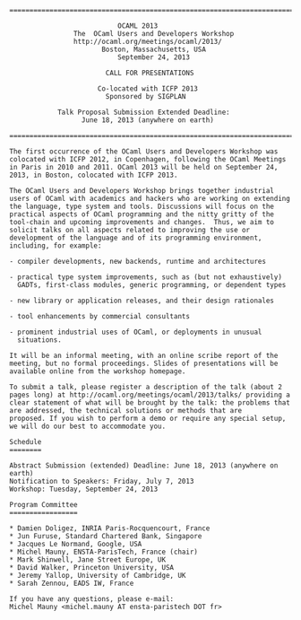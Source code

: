     ==============================================================================

                               OCAML 2013
                    The  OCaml Users and Developers Workshop
                    http://ocaml.org/meetings/ocaml/2013/
                           Boston, Massachusetts, USA
                               September 24, 2013

                            CALL FOR PRESENTATIONS

                          Co-located with ICFP 2013
                            Sponsored by SIGPLAN

                Talk Proposal Submission Extended Deadline:
                      June 18, 2013 (anywhere on earth)
                                       
    ==============================================================================

    The first occurrence of the OCaml Users and Developers Workshop was
    colocated with ICFP 2012, in Copenhagen, following the OCaml Meetings
    in Paris in 2010 and 2011. OCaml 2013 will be held on September 24,
    2013, in Boston, colocated with ICFP 2013.

    The OCaml Users and Developers Workshop brings together industrial
    users of OCaml with academics and hackers who are working on extending
    the language, type system and tools. Discussions will focus on the
    practical aspects of OCaml programming and the nitty gritty of the
    tool-chain and upcoming improvements and changes.  Thus, we aim to
    solicit talks on all aspects related to improving the use or
    development of the language and of its programming environment,
    including, for example:

    - compiler developments, new backends, runtime and architectures

    - practical type system improvements, such as (but not exhaustively) 
      GADTs, first-class modules, generic programming, or dependent types

    - new library or application releases, and their design rationales

    - tool enhancements by commercial consultants

    - prominent industrial uses of OCaml, or deployments in unusual
      situations.

    It will be an informal meeting, with an online scribe report of the
    meeting, but no formal proceedings. Slides of presentations will be
    available online from the workshop homepage.

    To submit a talk, please register a description of the talk (about 2
    pages long) at http://ocaml.org/meetings/ocaml/2013/talks/ providing a
    clear statement of what will be brought by the talk: the problems that
    are addressed, the technical solutions or methods that are
    proposed. If you wish to perform a demo or require any special setup,
    we will do our best to accommodate you.

    Schedule
    ========

    Abstract Submission (extended) Deadline: June 18, 2013 (anywhere on earth)
    Notification to Speakers: Friday, July 7, 2013
    Workshop: Tuesday, September 24, 2013

    Program Committee 
    =================

    * Damien Doligez, INRIA Paris-Rocquencourt, France
    * Jun Furuse, Standard Chartered Bank, Singapore
    * Jacques Le Normand, Google, USA
    * Michel Mauny, ENSTA-ParisTech, France (chair)
    * Mark Shinwell, Jane Street Europe, UK
    * David Walker, Princeton University, USA
    * Jeremy Yallop, University of Cambridge, UK
    * Sarah Zennou, EADS IW, France

    If you have any questions, please e-mail:
    Michel Mauny <michel.mauny AT ensta-paristech DOT fr>
